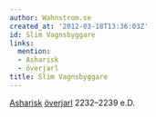 ```yaml
---
author: Wahnstrom.se
created_at: '2012-03-18T13:36:03Z'
id: Slim Vagnsbyggare
links:
  mention:
  - Asharisk
  - överjarl
title: Slim Vagnsbyggare
---
```


[Asharisk][] [överjarl] 2232–2239 e.D.

  [Asharisk]: Asharisk
  [överjarl]: överjarl
